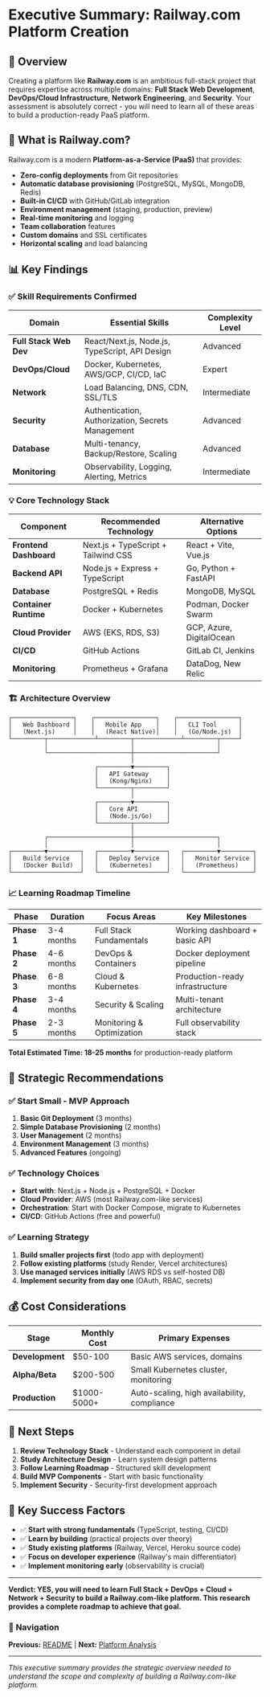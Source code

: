 # Executive Summary: Railway.com Platform Creation

## 🎯 Overview

Creating a platform like **Railway.com** is an ambitious full-stack project that requires expertise across multiple domains: **Full Stack Web Development**, **DevOps/Cloud Infrastructure**, **Network Engineering**, and **Security**. Your assessment is absolutely correct - you will need to learn all of these areas to build a production-ready PaaS platform.

## 🚀 What is Railway.com?

Railway.com is a modern **Platform-as-a-Service (PaaS)** that provides:

- **Zero-config deployments** from Git repositories
- **Automatic database provisioning** (PostgreSQL, MySQL, MongoDB, Redis)
- **Built-in CI/CD** with GitHub/GitLab integration
- **Environment management** (staging, production, preview)
- **Real-time monitoring** and logging
- **Team collaboration** features
- **Custom domains** and SSL certificates
- **Horizontal scaling** and load balancing

## 📊 Key Findings

### ✅ **Skill Requirements Confirmed**

| **Domain** | **Essential Skills** | **Complexity Level** |
|------------|---------------------|---------------------|
| **Full Stack Web Dev** | React/Next.js, Node.js, TypeScript, API Design | Advanced |
| **DevOps/Cloud** | Docker, Kubernetes, AWS/GCP, CI/CD, IaC | Expert |
| **Network** | Load Balancing, DNS, CDN, SSL/TLS | Intermediate |
| **Security** | Authentication, Authorization, Secrets Management | Advanced |
| **Database** | Multi-tenancy, Backup/Restore, Scaling | Advanced |
| **Monitoring** | Observability, Logging, Alerting, Metrics | Intermediate |

### 💡 **Core Technology Stack**

| **Component** | **Recommended Technology** | **Alternative Options** |
|---------------|---------------------------|------------------------|
| **Frontend Dashboard** | Next.js + TypeScript + Tailwind CSS | React + Vite, Vue.js |
| **Backend API** | Node.js + Express + TypeScript | Go, Python + FastAPI |
| **Database** | PostgreSQL + Redis | MongoDB, MySQL |
| **Container Runtime** | Docker + Kubernetes | Podman, Docker Swarm |
| **Cloud Provider** | AWS (EKS, RDS, S3) | GCP, Azure, DigitalOcean |
| **CI/CD** | GitHub Actions | GitLab CI, Jenkins |
| **Monitoring** | Prometheus + Grafana | DataDog, New Relic |

### 🏗️ **Architecture Overview**

```
┌─────────────────┐    ┌─────────────────┐    ┌─────────────────┐
│   Web Dashboard │    │   Mobile App    │    │   CLI Tool      │
│   (Next.js)     │    │   (React Native)│    │   (Go/Node.js)  │
└─────────┬─────────────┴─────────┬─────────────┴─────────┬─────┘
          │                       │                       │
          └───────────────────────┼───────────────────────┘
                                  │
                        ┌─────────▼─────────┐
                        │   API Gateway     │
                        │   (Kong/Nginx)    │
                        └─────────┬─────────┘
                                  │
                        ┌─────────▼─────────┐
                        │   Core API        │
                        │   (Node.js/Go)    │
                        └─────────┬─────────┘
                                  │
          ┌───────────────────────┼───────────────────────┐
          │                       │                       │
┌─────────▼─────────┐   ┌─────────▼─────────┐   ┌─────────▼─────────┐
│   Build Service   │   │   Deploy Service  │   │   Monitor Service │
│   (Docker Build)  │   │   (Kubernetes)    │   │   (Prometheus)    │
└───────────────────┘   └───────────────────┘   └───────────────────┘
```

### 📈 **Learning Roadmap Timeline**

| **Phase** | **Duration** | **Focus Areas** | **Key Milestones** |
|-----------|--------------|-----------------|-------------------|
| **Phase 1** | 3-4 months | Full Stack Fundamentals | Working dashboard + basic API |
| **Phase 2** | 4-6 months | DevOps & Containers | Docker deployment pipeline |
| **Phase 3** | 6-8 months | Cloud & Kubernetes | Production-ready infrastructure |
| **Phase 4** | 3-4 months | Security & Scaling | Multi-tenant architecture |
| **Phase 5** | 2-3 months | Monitoring & Optimization | Full observability stack |

**Total Estimated Time: 18-25 months** for production-ready platform

## 🎯 **Strategic Recommendations**

### ✅ **Start Small - MVP Approach**
1. **Basic Git Deployment** (3 months)
2. **Simple Database Provisioning** (2 months)
3. **User Management** (2 months)
4. **Environment Management** (3 months)
5. **Advanced Features** (ongoing)

### ✅ **Technology Choices**
- **Start with**: Next.js + Node.js + PostgreSQL + Docker
- **Cloud Provider**: AWS (most Railway.com-like services)
- **Orchestration**: Start with Docker Compose, migrate to Kubernetes
- **CI/CD**: GitHub Actions (free and powerful)

### ✅ **Learning Strategy**
1. **Build smaller projects first** (todo app with deployment)
2. **Follow existing platforms** (study Render, Vercel architectures)
3. **Use managed services initially** (AWS RDS vs self-hosted DB)
4. **Implement security from day one** (OAuth, RBAC, secrets)

## 💰 **Cost Considerations**

| **Stage** | **Monthly Cost** | **Primary Expenses** |
|-----------|------------------|---------------------|
| **Development** | $50-100 | Basic AWS services, domains |
| **Alpha/Beta** | $200-500 | Small Kubernetes cluster, monitoring |
| **Production** | $1000-5000+ | Auto-scaling, high availability, compliance |

## 🔄 **Next Steps**

1. **Review Technology Stack** - Understand each component in detail
2. **Study Architecture Design** - Learn system design patterns
3. **Follow Learning Roadmap** - Structured skill development
4. **Build MVP Components** - Start with basic functionality
5. **Implement Security** - Security-first development approach

## 🎯 **Key Success Factors**

- ✅ **Start with strong fundamentals** (TypeScript, testing, CI/CD)
- ✅ **Learn by building** (practical projects over theory)
- ✅ **Study existing platforms** (Railway, Vercel, Heroku source code)
- ✅ **Focus on developer experience** (Railway's main differentiator)
- ✅ **Implement monitoring early** (observability is crucial)

---

**Verdict: YES, you will need to learn Full Stack + DevOps + Cloud + Network + Security to build a Railway.com-like platform. This research provides a complete roadmap to achieve that goal.**

### 🔄 Navigation

**Previous:** [README](./README.md) | **Next:** [Platform Analysis](./platform-analysis.md)

---
*This executive summary provides the strategic overview needed to understand the scope and complexity of building a Railway.com-like platform.*
